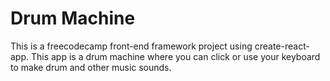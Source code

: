 # Drum Machine

This is a freecodecamp front-end framework project using create-react-app. This app is a drum machine where you can click or use your keyboard to make drum and other music sounds.  